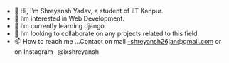 - 👋 Hi, I’m Shreyansh Yadav, a student of IIT Kanpur. 
- 👀 I’m interested in Web Development.
- 🌱 I’m currently learning django.
- 💞️ I’m looking to collaborate on any projects related to this field.
- 📫 How to reach me ...Contact on mail -shreyansh26jan@gmail.com or on Instagram- @ixshreyansh

<!---
shreyansh26jan/shreyansh26jan is a ✨ special ✨ repository because its `README.md` (this file) appears on your GitHub profile.
You can click the Preview link to take a look at your changes.
--->
